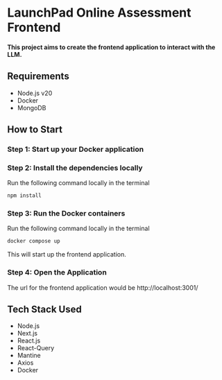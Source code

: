 # LaunchPad Online Assessment Frontend

#### This project aims to create the frontend application to interact with the LLM.

## Requirements
- Node.js v20
- Docker
- MongoDB

## How to Start

### Step 1: Start up your Docker application

### Step 2: Install the dependencies locally
Run the following command locally in the terminal
```bash
npm install
```

### Step 3: Run the Docker containers
Run the following command locally in the terminal
```bash
docker compose up
```
This will start up the frontend application.

### Step 4: Open the Application

The url for the frontend application would be http://localhost:3001/

## Tech Stack Used
- Node.js
- Next.js
- React.js
- React-Query
- Mantine
- Axios
- Docker
